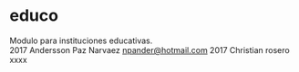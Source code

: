 # educo
Modulo para instituciones educativas.<br>
2017 Andersson Paz Narvaez npander@hotmail.com
2017 Christian rosero
xxxx

